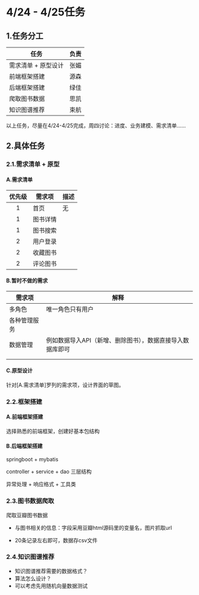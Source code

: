 # 4/24 - 4/25任务

## 1.任务分工

| 任务                | 负责 |
| ------------------- | ---- |
| 需求清单 + 原型设计 | 张媚 |
| 前端框架搭建        | 源森 |
| 后端框架搭建        | 绿佳 |
| 爬取图书数据        | 思凯 |
| 知识图谱推荐        | 束航 |

以上任务，尽量在4/24-4/25完成，周四讨论：进度、业务建模、需求清单……

## 2.具体任务

### 2.1.需求清单 + 原型

#### A.需求清单

| 优先级 | 需求项   | 描述 |
| :----: | -------- | ---- |
|   1    | 首页     | 无   |
|   1    | 图书详情 |      |
|   1    | 图书搜索 |      |
|   2    | 用户登录 |      |
|   2    | 收藏图书 |      |
|   2    | 评论图书 |      |

#### B.暂时不做的需求

| 需求项       | 解释                                                      |
| ------------ | --------------------------------------------------------- |
| 多角色       | 唯一角色只有用户                                          |
| 各种管理服务 |                                                           |
| 数据管理     | 例如数据导入API（新增、删除图书），数据直接导入数据库即可 |
|              |                                                           |
|              |                                                           |

#### C.原型设计

针对[A.需求清单]罗列的需求项，设计界面的草图。



### 2.2.框架搭建

#### A.前端框架搭建

选择熟悉的前端框架，创建好基本包结构

#### B.后端框架搭建

springboot + mybatis

controller + service + dao 三层结构

异常处理 + 响应格式 + 工具类

### 2.3.图书数据爬取

爬取豆瓣图书数据

* 与图书相关的信息：字段采用豆瓣html源码里的变量名，图片抓取url

* 20条记录左右即可，数据存csv文件

### 2.4.知识图谱推荐

* 知识图谱推荐需要的数据格式？
* 算法怎么设计？
* 可以考虑先用随机向量数据测试

